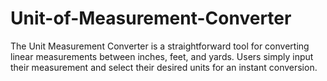 # Unit-of-Measurement-Converter
The Unit Measurement Converter is a straightforward tool for converting linear measurements between inches, feet, and yards. Users simply input their measurement and select their desired units for an instant conversion.

